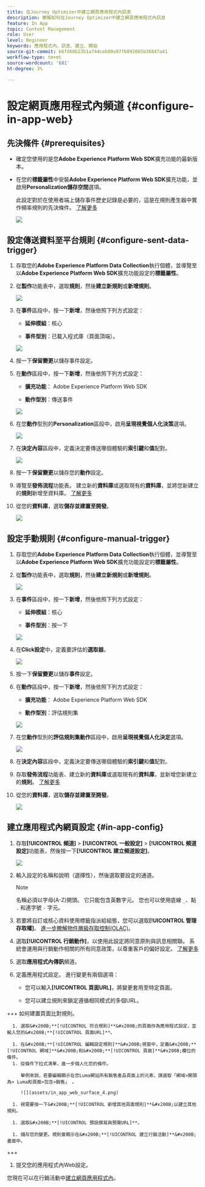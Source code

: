 ```yaml
---
title: 在Journey Optimizer中建立網頁應用程式內訊息
description: 瞭解如何在Journey Optimizer中建立網頁應用程式內訊息
feature: In App
topic: Content Management
role: User
level: Beginner
keywords: 應用程式內、訊息、建立、開始
source-git-commit: b6fd60b23b1a744ceb80a97fb092065b36847a41
workflow-type: tm+mt
source-wordcount: '681'
ht-degree: 3%

---
```



# 設定網頁應用程式內頻道 {#configure-in-app-web}

## 先決條件 {#prerequisites}

* 確定您使用的是您&#x200B;**Adobe Experience Platform Web SDK**&#x200B;擴充功能的最新版本。

* 在您的&#x200B;**標籤屬性**&#x200B;中安裝&#x200B;**Adobe Experience Platform Web SDK**&#x200B;擴充功能，並啟用&#x200B;**Personalization儲存空間**&#x200B;選項。

  此設定對於在使用者端上儲存事件歷史記錄是必要的，這是在規則產生器中實作頻率規則的先決條件。 [了解更多](https://experienceleague.adobe.com/docs/experience-platform/tags/extensions/client/web-sdk/web-sdk-extension-configuration.html?lang=en)

  ![](assets/configure_web_inapp_1.png)

## 設定傳送資料至平台規則 {#configure-sent-data-trigger}

1. 存取您的&#x200B;**Adobe Experience Platform Data Collection**&#x200B;執行個體，並導覽至以&#x200B;**Adobe Experience Platform Web SDK**&#x200B;擴充功能設定的&#x200B;**標籤屬性**。

1. 從&#x200B;**製作**&#x200B;功能表中，選取&#x200B;**規則**，然後&#x200B;**建立新規則**&#x200B;或&#x200B;**新增規則**。

   ![](assets/configure_web_inapp_2.png)

1. 在&#x200B;**事件**&#x200B;區段中，按一下&#x200B;**新增**，然後依照下列方式設定：

   * **延伸模組**：核心

   * **事件型別**：已載入程式庫（頁面頂端）。

   ![](assets/configure_web_inapp_3.png)

1. 按一下&#x200B;**保留變更**&#x200B;以儲存事件設定。

1. 在&#x200B;**動作**&#x200B;區段中，按一下&#x200B;**新增**，然後依照下列方式設定：

   * **擴充功能**： Adobe Experience Platform Web SDK

   * **動作型別**：傳送事件

   ![](assets/configure_web_inapp_4.png)

1. 在您&#x200B;**動作**&#x200B;型別的&#x200B;**Personalization**&#x200B;區段中，啟用&#x200B;**呈現視覺個人化決策**&#x200B;選項。

   ![](assets/configure_web_inapp_5.png)

1. 在&#x200B;**決定內容**&#x200B;區段中，定義決定要傳送哪個體驗的&#x200B;**索引鍵**&#x200B;和&#x200B;**值**&#x200B;配對。

   ![](assets/configure_web_inapp_6.png)

1. 按一下&#x200B;**保留變更**&#x200B;以儲存您的&#x200B;**動作**&#x200B;設定。

1. 導覽至&#x200B;**發佈流程**&#x200B;功能表。 建立新的&#x200B;**資料庫**&#x200B;或選取現有的&#x200B;**資料庫**，並將您新建立的&#x200B;**規則**&#x200B;新增至資料庫。 [了解更多](https://experienceleague.adobe.com/docs/experience-platform/tags/publish/libraries.html?lang=en#create-a-library)

1. 從您的&#x200B;**資料庫**，選取&#x200B;**儲存並建置至開發**。

   ![](assets/configure_web_inapp_7.png)

## 設定手動規則 {#configure-manual-trigger}

1. 存取您的&#x200B;**Adobe Experience Platform Data Collection**&#x200B;執行個體，並導覽至以&#x200B;**Adobe Experience Platform Web SDK**&#x200B;擴充功能設定的&#x200B;**標籤屬性**。

1. 從&#x200B;**製作**&#x200B;功能表中，選取&#x200B;**規則**，然後&#x200B;**建立新規則**&#x200B;或&#x200B;**新增規則**。

   ![](assets/configure_web_inapp_8.png)

1. 在&#x200B;**事件**&#x200B;區段中，按一下&#x200B;**新增**，然後依照下列方式設定：

   * **延伸模組**：核心

   * **事件型別**：按一下

   ![](assets/configure_web_inapp_9.png)

1. 在&#x200B;**Click設定**&#x200B;中，定義要評估的&#x200B;**選取器**。

   ![](assets/configure_web_inapp_10.png)

1. 按一下&#x200B;**保留變更**&#x200B;以儲存&#x200B;**事件**&#x200B;設定。

1. 在&#x200B;**動作**&#x200B;區段中，按一下&#x200B;**新增**，然後依照下列方式設定：

   * **擴充功能**： Adobe Experience Platform Web SDK

   * **動作型別**：評估規則集

   ![](assets/configure_web_inapp_11.png)

1. 在您&#x200B;**動作**&#x200B;型別的&#x200B;**評估規則集動作**&#x200B;區段中，啟用&#x200B;**呈現視覺個人化決定**&#x200B;選項。

   ![](assets/configure_web_inapp_13.png)

1. 在&#x200B;**決定內容**&#x200B;區段中，定義決定要傳送哪個體驗的&#x200B;**索引鍵**&#x200B;和&#x200B;**值**&#x200B;配對。

1. 存取&#x200B;**發佈流程**&#x200B;功能表、建立新的&#x200B;**資料庫**&#x200B;或選取現有的&#x200B;**資料庫**，並新增您新建立的&#x200B;**規則**。 [了解更多](https://experienceleague.adobe.com/docs/experience-platform/tags/publish/libraries.html?lang=en#create-a-library)

1. 從您的&#x200B;**資料庫**，選取&#x200B;**儲存並建置至開發**。

   ![](assets/configure_web_inapp_14.png)

## 建立應用程式內網頁設定 {#in-app-config}

1. 存取&#x200B;**[!UICONTROL 頻道]** > **[!UICONTROL 一般設定]** > **[!UICONTROL 頻道設定]**&#x200B;功能表，然後按一下&#x200B;**[!UICONTROL 建立頻道設定]**。

   ![](assets/in-app-web-config-1.png)

1. 輸入設定的名稱和說明（選擇性），然後選取要設定的通道。

   >[!NOTE]
   >
   > 名稱必須以字母(A-Z)開頭。 它只能包含英數字元。 您也可以使用底線 `_`、點 `.` 和連字號 `-` 字元。

1. 若要將自訂或核心資料使用標籤指派給組態，您可以選取&#x200B;**[!UICONTROL 管理存取權]**。 [進一步瞭解物件層級存取控制(OLAC)](../administration/object-based-access.md)。

1. 選取&#x200B;**[!UICONTROL 行銷動作]**，以使用此設定將同意原則與訊息相關聯。 系統會運用與行銷動作相關的所有同意政策，以尊重客戶的偏好設定。 [了解更多](../action/consent.md#surface-marketing-actions)

1. 選取&#x200B;**應用程式內傳訊**&#x200B;頻道。

1. 定義應用程式設定。 進行變更有兩個選項：

   * 您可以輸入&#x200B;**[!UICONTROL 頁面URL]**，將變更套用至特定頁面。

   * 您可以建立規則來鎖定遵循相同模式的多個URL。

+++ 如何建置頁面比對規則。

      1. 選取&#x200B;**[!UICONTROL 符合規則]**&#x200B;的頁面作為應用程式設定，並輸入您的&#x200B;**[!UICONTROL 頁面URL]**。

      1. 在&#x200B;**[!UICONTROL 編輯設定規則]**&#x200B;視窗中，定義&#x200B;**[!UICONTROL 網域]**&#x200B;和&#x200B;**[!UICONTROL 頁面]**&#x200B;欄位的條件。
      1. 從條件下拉式清單，進一步個人化您的條件。

         舉例來說，若要編輯顯示在您Luma網站所有銷售產品頁面上的元素，請選取「網域>開頭為> Luma和頁面>包含>銷售」 。

         ![](assets/in_app_web_surface_4.png)

      1. 視需要按一下&#x200B;**[!UICONTROL 新增其他頁面規則]**&#x200B;以建立其他規則。

      1. 選取&#x200B;**[!UICONTROL 預設撰寫與預覽URL]**。

      1. 儲存您的變更。規則會顯示在&#x200B;**[!UICONTROL 建立行銷活動]**&#x200B;畫面中。

+++

1. 提交您的應用程式內Web設定。

您現在可以在行銷活動中[建立網頁應用程式內](../in-app/create-in-app-web.md)。
